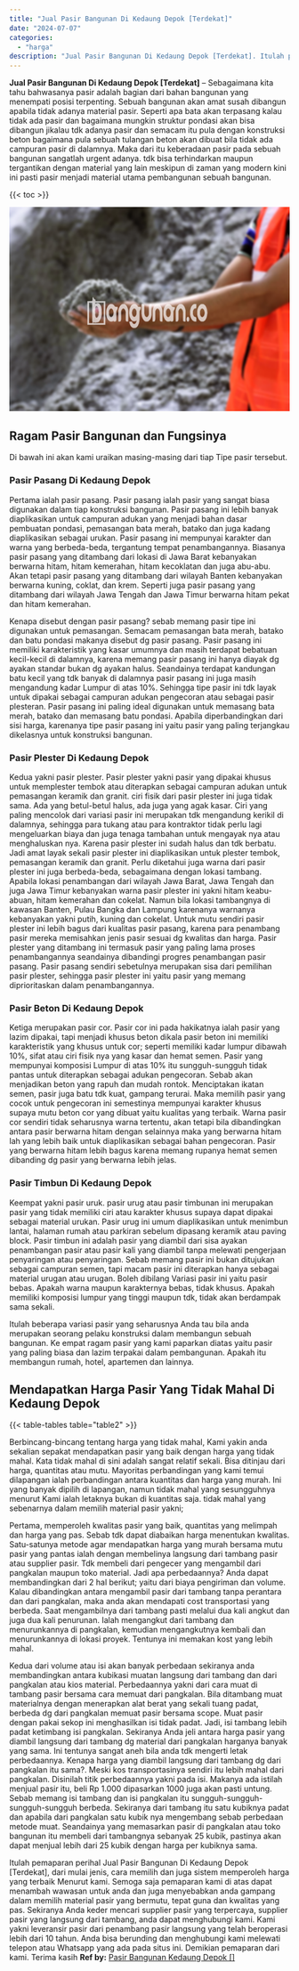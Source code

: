 ```yaml
---
title: "Jual Pasir Bangunan Di Kedaung Depok [Terdekat]"
date: "2024-07-07"
categories: 
  - "harga"
description: "Jual Pasir Bangunan Di Kedaung Depok [Terdekat]. Itulah pemaparan perihal Jual Pasir Bangunan Di Kedaung Depok [Terdekat], dari mulai jenis, cara memilih d..."
---
```


**Jual Pasir Bangunan Di Kedaung Depok \[Terdekat\]** – Sebagaimana kita tahu bahwasanya pasir adalah bagian dari bahan bangunan yang menempati posisi terpenting. Sebuah bangunan akan amat susah dibangun apabila tidak adanya material pasir. Seperti apa bata akan terpasang kalau tidak ada pasir dan bagaimana mungkin struktur pondasi akan bisa dibangun jikalau tdk adanya pasir dan semacam itu pula dengan konstruksi beton bagaimana pula sebuah tulangan beton akan dibuat bila tidak ada campuran pasir di dalamnya. Maka dari itu keberadaan pasir pada sebuah bangunan sangatlah urgent adanya. tdk bisa terhindarkan maupun tergantikan dengan material yang lain meskipun di zaman yang modern kini ini pasti pasir menjadi material utama pembangunan sebuah bangunan.

{{< toc >}}

![Jual Pasir Bangunan Di Kedaung Depok [Terdekat]](/images/jual-pasir-bangunan-56.png)

## Ragam Pasir Bangunan dan Fungsinya

Di bawah ini akan kami uraikan masing-masing dari tiap Tipe pasir tersebut.

### Pasir Pasang Di Kedaung Depok

Pertama ialah pasir pasang. Pasir pasang ialah pasir yang sangat biasa digunakan dalam tiap konstruksi bangunan. Pasir pasang ini lebih banyak diaplikasikan untuk campuran adukan yang menjadi bahan dasar pembuatan pondasi, pemasangan bata merah, batako dan juga kadang diaplikasikan sebagai urukan. Pasir pasang ini mempunyai karakter dan warna yang berbeda-beda, tergantung tempat penambangannya. Biasanya pasir pasang yang ditambang dari lokasi di Jawa Barat kebanyakan berwarna hitam, hitam kemerahan, hitam kecoklatan dan juga abu-abu. Akan tetapi pasir pasang yang ditambang dari wilayah Banten kebanyakan berwarna kuning, coklat, dan krem. Seperti juga pasir pasang yang ditambang dari wilayah Jawa Tengah dan Jawa Timur berwarna hitam pekat dan hitam kemerahan.

Kenapa disebut dengan pasir pasang? sebab memang pasir tipe ini digunakan untuk pemasangan. Semacam pemasangan bata merah, batako dan batu pondasi makanya disebut dg pasir pasang. Pasir pasang ini memiliki karakteristik yang kasar umumnya dan masih terdapat bebatuan kecil-kecil di dalamnya, karena memang pasir pasang ini hanya diayak dg ayakan standar bukan dg ayakan halus. Seandainya terdapat kandungan batu kecil yang tdk banyak di dalamnya pasir pasang ini juga masih mengandung kadar Lumpur di atas 10%. Sehingga tipe pasir ini tdk layak untuk dipakai sebagai campuran adukan pengecoran atau sebagai pasir plesteran. Pasir pasang ini paling ideal digunakan untuk memasang bata merah, batako dan memasang batu pondasi. Apabila diperbandingkan dari sisi harga, karenanya tipe pasir pasang ini yaitu pasir yang paling terjangkau dikelasnya untuk konstruksi bangunan.

### Pasir Plester Di Kedaung Depok

Kedua yakni pasir plester. Pasir plester yakni pasir yang dipakai khusus untuk memplester tembok atau diterapkan sebagai campuran adukan untuk pemasangan keramik dan granit. ciri fisik dari pasir plester ini juga tidak sama. Ada yang betul-betul halus, ada juga yang agak kasar. Ciri yang paling mencolok dari variasi pasir ini merupakan tdk mengandung kerikil di dalamnya, sehingga para tukang atau para kontraktor tidak perlu lagi mengeluarkan biaya dan juga tenaga tambahan untuk mengayak nya atau menghaluskan nya. Karena pasir plester ini sudah halus dan tdk berbatu. Jadi amat layak sekali pasir plester ini diaplikasikan untuk plester tembok, pemasangan keramik dan granit. Perlu diketahui juga warna dari pasir plester ini juga berbeda-beda, sebagaimana dengan lokasi tambang. Apabila lokasi penambangan dari wilayah Jawa Barat, Jawa Tengah dan juga Jawa Timur kebanyakan warna pasir plester ini yakni hitam keabu-abuan, hitam kemerahan dan cokelat. Namun bila lokasi tambangnya di kawasan Banten, Pulau Bangka dan Lampung karenanya warnanya kebanyakan yakni putih, kuning dan cokelat. Untuk mutu sendiri pasir plester ini lebih bagus dari kualitas pasir pasang, karena para penambang pasir mereka memisahkan jenis pasir sesuai dg kwalitas dan harga. Pasir plester yang ditambang ini termasuk pasir yang paling lama proses penambangannya seandainya dibandingi progres penambangan pasir pasang. Pasir pasang sendiri sebetulnya merupakan sisa dari pemilihan pasir plester, sehingga pasir plester ini yaitu pasir yang memang diprioritaskan dalam penambangannya.

### Pasir Beton Di Kedaung Depok

Ketiga merupakan pasir cor. Pasir cor ini pada hakikatnya ialah pasir yang lazim dipakai, tapi menjadi khusus beton dikala pasir beton ini memiliki karakteristik yang khusus untuk cor; seperti memiliki kadar lumpur dibawah 10%, sifat atau ciri fisik nya yang kasar dan hemat semen. Pasir yang mempunyai komposisi Lumpur di atas 10% itu sungguh-sungguh tidak pantas untuk diterapkan sebagai adukan pengecoran. Sebab akan menjadikan beton yang rapuh dan mudah rontok. Menciptakan ikatan semen, pasir juga batu tdk kuat, gampang terurai. Maka memilih pasir yang cocok untuk pengecoran ini semestinya mempunyai karakter khusus supaya mutu beton cor yang dibuat yaitu kualitas yang terbaik. Warna pasir cor sendiri tidak seharusnya warna tertentu, akan tetapi bila dibandingkan antara pasir berwarna hitam dengan selainnya maka yang berwarna hitam lah yang lebih baik untuk diaplikasikan sebagai bahan pengecoran. Pasir yang berwarna hitam lebih bagus karena memang rupanya hemat semen dibanding dg pasir yang berwarna lebih jelas.

### Pasir Timbun Di Kedaung Depok

Keempat yakni pasir uruk. pasir urug atau pasir timbunan ini merupakan pasir yang tidak memiliki ciri atau karakter khusus supaya dapat dipakai sebagai material urukan. Pasir urug ini umum diaplikasikan untuk menimbun lantai, halaman rumah atau parkiran sebelum dipasang keramik atau paving block. Pasir timbun ini adalah pasir yang diambil dari sisa ayakan penambangan pasir atau pasir kali yang diambil tanpa melewati pengerjaan penyaringan atau penyaringan. Sebab memang pasir ini bukan ditujukan sebagai campuran semen, tapi macam pasir ini diterapkan hanya sebagai material urugan atau urugan. Boleh dibilang Variasi pasir ini yaitu pasir bebas. Apakah warna maupun karakternya bebas, tidak khusus. Apakah memiliki komposisi lumpur yang tinggi maupun tdk, tidak akan berdampak sama sekali.

Itulah beberapa variasi pasir yang seharusnya Anda tau bila anda merupakan seorang pelaku konstruksi dalam membangun sebuah bangunan. Ke empat ragam pasir yang kami paparkan diatas yaitu pasir yang paling biasa dan lazim terpakai dalam pembangunan. Apakah itu membangun rumah, hotel, apartemen dan lainnya.

## Mendapatkan Harga Pasir Yang Tidak Mahal Di Kedaung Depok

{{< table-tables table="table2" >}}

Berbincang-bincang tentang harga yang tidak mahal, Kami yakin anda sekalian sepakat mendapatkan pasir yang baik dengan harga yang tidak mahal. Kata tidak mahal di sini adalah sangat relatif sekali. Bisa ditinjau dari harga, quantitas atau mutu. Mayoritas perbandingan yang kami temui dilapangan ialah perbandingan antara kuantitas dan harga yang murah. Ini yang banyak dipilih di lapangan, namun tidak mahal yang sesungguhnya menurut Kami ialah letaknya bukan di kuantitas saja. tidak mahal yang sebenarnya dalam memilih material pasir yakni;

Pertama, memperoleh kwalitas pasir yang baik, quantitas yang melimpah dan harga yang pas. Sebab tdk dapat diabaikan harga menentukan kwalitas. Satu-satunya metode agar mendapatkan harga yang murah bersama mutu pasir yang pantas ialah dengan membelinya langsung dari tambang pasir atau supplier pasir. Tdk membeli dari pengecer yang mengambil dari pangkalan maupun toko material. Jadi apa perbedaannya? Anda dapat membandingkan dari 2 hal berikut; yaitu dari biaya pengiriman dan volume. Kalau dibandingkan antara mengambil pasir dari tambang tanpa perantara dan dari pangkalan, maka anda akan mendapati cost transportasi yang berbeda. Saat mengambilnya dari tambang pasti melalui dua kali angkut dan juga dua kali penurunan. Ialah mengangkut dari tambang dan menurunkannya di pangkalan, kemudian mengangkutnya kembali dan menurunkannya di lokasi proyek. Tentunya ini memakan kost yang lebih mahal.

Kedua dari volume atau isi akan banyak perbedaan sekiranya anda membandingkan antara kubikasi muatan langsung dari tambang dan dari pangkalan atau kios material. Perbedaannya yakni dari cara muat di tambang pasir bersama cara memuat dari pangkalan. Bila ditambang muat materialnya dengan menerapkan alat berat yang sekali tuang padat, berbeda dg dari pangkalan memuat pasir bersama scope. Muat pasir dengan pakai sekop ini menghasilkan isi tidak padat. Jadi, isi tambang lebih padat ketimbang isi pangkalan. Sekiranya Anda jeli antara harga pasir yang diambil langsung dari tambang dg material dari pangkalan harganya banyak yang sama. Ini tentunya sangat aneh bila anda tdk mengerti letak perbedaannya. Kenapa harga yang diambil langsung dari tambang dg dari pangkalan itu sama?. Meski kos transportasinya sendiri itu lebih mahal dari pangkalan. Disinilah titik perbedaannya yakni pada isi. Makanya ada istilah menjual pasir itu, beli Rp 1.000 dipasarkan 1000 juga akan pasti untung. Sebab memang isi tambang dan isi pangkalan itu sungguh-sungguh-sungguh-sungguh berbeda. Sekiranya dari tambang itu satu kubiknya padat dan apabila dari pangkalan satu kubik nya mengembang sebab perbedaan metode muat. Seandainya yang memasarkan pasir di pangkalan atau toko bangunan itu membeli dari tambangnya sebanyak 25 kubik, pastinya akan dapat menjual lebih dari 25 kubik dengan harga per kubiknya sama.

Itulah pemaparan perihal Jual Pasir Bangunan Di Kedaung Depok \[Terdekat\], dari mulai jenis, cara memilih dan juga sistem memperoleh harga yang terbaik Menurut kami. Semoga saja pemaparan kami di atas dapat menambah wawasan untuk anda dan juga menyebabkan anda gampang dalam memilih material pasir yang bermutu, tepat guna dan kwalitas yang pas. Sekiranya Anda keder mencari supplier pasir yang terpercaya, supplier pasir yang langsung dari tambang, anda dapat menghubungi kami. Kami yakni leveransir pasir dari penambang pasir langsung yang telah beroperasi lebih dari 10 tahun. Anda bisa berunding dan menghubungi kami melewati telepon atau Whatsapp yang ada pada situs ini. Demikian pemaparan dari kami. Terima kasih
**Ref by:** [Pasir Bangunan Kedaung Depok []](https://id.wikipedia.org/wiki/Pasir)
